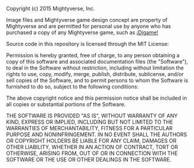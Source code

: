 Copyright (c) 2015 Mightyverse, Inc.

Image files and Mightyverse game design concept are property of Mightyverse and
are permitted for personal use by anyone who has purchased a copy of
any Mightyverse game, such as [¡Dígame!](http://www.amazon.com/%C2%A1D%C3%ADgame-Spanish-Learning-Card-Game/dp/B00QRX0ZFO)

Source code in this repository is licensed through the MIT License:  

Permission is hereby granted, free of charge, to any person obtaining a copy
of this software and associated documentation files (the "Software"), to deal
in the Software without restriction, including without limitation the rights
to use, copy, modify, merge, publish, distribute, sublicense, and/or sell
copies of the Software, and to permit persons to whom the Software is
furnished to do so, subject to the following conditions:

The above copyright notice and this permission notice shall be included in
all copies or substantial portions of the Software.

THE SOFTWARE IS PROVIDED "AS IS", WITHOUT WARRANTY OF ANY KIND, EXPRESS OR
IMPLIED, INCLUDING BUT NOT LIMITED TO THE WARRANTIES OF MERCHANTABILITY,
FITNESS FOR A PARTICULAR PURPOSE AND NONINFRINGEMENT.  IN NO EVENT SHALL THE
AUTHORS OR COPYRIGHT HOLDERS BE LIABLE FOR ANY CLAIM, DAMAGES OR OTHER
LIABILITY, WHETHER IN AN ACTION OF CONTRACT, TORT OR OTHERWISE, ARISING FROM,
OUT OF OR IN CONNECTION WITH THE SOFTWARE OR THE USE OR OTHER DEALINGS IN
THE SOFTWARE.
